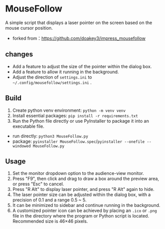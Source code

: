 # MouseFollow

A simple script that displays a laser pointer on the screen based on the mouse cursor position.

- forked from：https://github.com/doakey3/impress_mousefollow

## changes

- Add a feature to adjust the size of the pointer within the dialog box.
- Add a feature to allow it running in the background.
- Adjust the direction of `settings.ini` to `~/.config/mousefollow/settings.ini` .

## Build

1. Create python venv environment: `python -m venv venv`
2. Install essential packages: `pip install -r requirements.txt`
3.  Run the Python file directly or use PyInstaller to package it into an executable file.
   - run directly: `python3 MouseFollow.py`
   - package: `pyinstaller MouseFollow.spec`/`pyinstaller --onefile --windowed MouseFollow.py`

## Usage

1. Set the monitor dropdown option to the audience-view monitor.
2. Press "F9", then click and drag to draw a box around the preview area, or press "Esc" to cancel.
3. Press "R Alt" to display laser pointer, and press "R Alt" again to hide.
4. The laser pointer size can be adjusted within the dialog box, with a precision of 0.1 and a range 0.5 ~ 5.
5. It can be minimized to sidebar and continue running in the background.
5. A customized pointer icon can be achieved by placing an `.ico` or `.png` file in the directory where the program or Python script is located. Recommended size is 46×46 pixels.